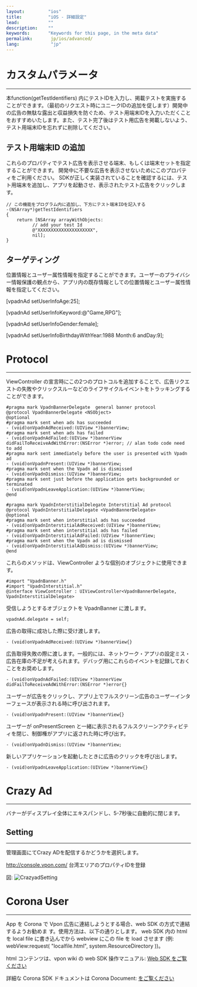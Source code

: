 ```yaml
---
layout:         "ios"
title:          "iOS - 詳細設定"
lead:           ""
description:    ""
keywords:       "Keywords for this page, in the meta data"
permalink:       jp/ios/advanced/
lang:            "jp"
---
```

# カスタムパラメータ
---
本function(getTestIdentifiers) 内にテストIDを入力し、掲載テストを実施することができます。（最初のリクエスト時にユニークIDの追加を促します）開発中の広告の無駄な露出と収益損失を防ぐため、テスト用端末IDを入力いただくことをおすすめいたします。また、テスト完了後はテスト用広告を掲載しないよう、テスト用端末IDを忘れずに削除してください。

## テスト用端末ID の追加
これらのプロパティでテスト広告を表示させる端末、もしくは端末セットを指定することができます。
開発中に不要な広告を表示させないためにこのプロパティをご利用ください。
SDKが正しく実装されていることを確認するには、テスト用端末を追加し、アプリを起動させ、表示されたテスト広告をクリックします。


```objc
// この機能をプログラム内に追加し、下方にテスト端末IDを記入する
-(NSArray*)getTestIdentifiers
{
    return [NSArray arrayWithObjects:
          // add your test Id
          @"XXXXXXXXXXXXXXXXXXXXX",
          nil];
}
```

## ターゲティング
位置情報とユーザー属性情報を指定することができます。ユーザーのプライバシー情報保護の観点から、アプリ内の既存情報としての位置情報とユーザー属性情報を指定してください。

   [vpadnAd setUserInfoAge:25];

   [vpadnAd setUserInfoKeyword:@"Game,RPG"];

   [vpadnAd setUserInfoGender:female];

   [vpadnAd setUserInfoBirthdayWithYear:1988 Month:6 andDay:9];


# Protocol
---
ViewController の宣言時にこの2つのプロトコルを追加することで、広告リクエストの失敗やクリックスルーなどのライフサイクルイベントをトラッキングすることができます。


```objc
#pragma mark VpadnBannerDelegate  general banner protocol
@protocol VpadnBannerDelegate <NSObject>
@optional
#pragma mark sent when ads has succeeded
- (void)onVpadnAdReceived:(UIView *)bannerView;
#pragma mark sent when ads has failed
- (void)onVpadnAdFailed:(UIView *)bannerView didFailToReceiveAdWithError:(NSError *)error; // alan todo code need to add
#pragma mark sent immediately before the user is presented with Vpadn ad
- (void)onVpadnPresent:(UIView *)bannerView;
#pragma mark sent when the Vpadn ad is dismissed
- (void)onVpadnDismiss:(UIView *)bannerView;
#pragma mark sent just before the application gets backgrounded or terminated
- (void)onVpadnLeaveApplication:(UIView *)bannerView;
@end
```

```objc
#pragma mark VpadnInterstitialDelegate Interstitial Ad protocol
@protocol VpadnInterstitialDelegate <VpadnBannerDelegate>
@optional
#pragma mark sent when interstitial ads has succeeded
- (void)onVpadnInterstitialAdReceived:(UIView *)bannerView;
#pragma mark sent when interstitial ads has failed
- (void)onVpadnInterstitialAdFailed:(UIView *)bannerView;
#pragma mark sent when the Vpadn ad is dismissed
- (void)onVpadnInterstitialAdDismiss:(UIView *)bannerView;
@end
```

これらのメソッドは、ViewController ような個別のオブジェクトに使用できます。

```objc
#import "VpadnBanner.h"
#import "VpadnInterstitial.h"
@interface ViewController : UIViewController<VpadnBannerDelegate, VpadnInterstitialDelegate>
```

受信しようとするオブジェクトを VpadnBanner に渡します。

```objc
vpadnAd.delegate = self;
```
広告の取得に成功した際に受け渡します。

```objc
- (void)onVpadnAdReceived:(UIView *)bannerView{}
```
広告取得失敗の際に渡します。一般的には、ネットワーク・アプリの設定ミス・広告在庫の不足が考えられます。デバッグ用にこれらのイベントを記録しておくことをお奨めします。

```objc
- (void)onVpadnAdFailed:(UIView *)bannerView didFailToReceiveAdWithError:(NSError *)error{}
```

ユーザーが広告をクリックし、アプリ上でフルスクリーン広告のユーザーインターフェースが表示される時に呼び出されます。

```objc
- (void)onVpadnPresent:(UIView *)bannerView{}
```
ユーザーが onPresentScreen と一緒に表示されるフルスクリーンアクティビティを閉じ、制御権がアプリに返された時に呼び出す。

```objc
- (void)onVpadnDismiss:(UIView *)bannerView;
```
新しいアプリケーションを起動したときに広告のクリックを呼び出します。

```objc
- (void)onVpadnLeaveApplication:(UIView *)bannerView{}
```

# Crazy Ad
---
バナーがディスプレイ全体にエキスパンドし、5-7秒後に自動的に閉じます。
<img src="{{site.imgurl}}/Crazyad.png" alt="" class="width-300" />


## Setting
---
管理画面にてCrazy ADを配信するかどうかを選択します。

<http://console.vpon.com/> 台湾エリアのプロパティIDを登録

図:
![CrazyadSetting]



# Corona User
---
App を Corona で Vpon 広告に連結しようとする場合、web SDK の方式で連結するようお勧めま す。使用方法は、以下の通りとします。
web SDK 内の html を local file に書き込んでから webview にこの file を load させます (例: webView:request( "localfile.html", system.ResourceDirectory ))。

html コンテンツは、vpon wiki の web SDK 操作マニュアル: [Web SDK をご覧ください]

詳細な Corona SDK ドキュメントは Corona Document: [をご覧ください]




[CrazyadSetting]: {{site.imgurl}}/CrazyadSetting_JP.png
[Web SDK をご覧ください]: {{site.baseurl}}/jp/web/
[をご覧ください]: http://docs.coronalabs.com/api/library/native/newWebView.html
